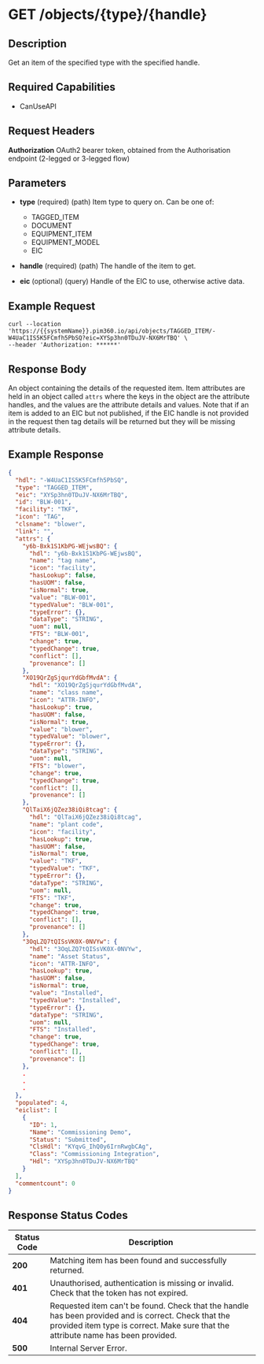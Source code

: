 # GET /objects/{type}/{handle}

## Description
Get an item of the specified type with the specified handle.

## Required Capabilities
* CanUseAPI

## Request Headers

**Authorization** OAuth2 bearer token, obtained from the Authorisation endpoint (2-legged or 3-legged flow)

## Parameters

* **type** (required) (path) Item type to query on. Can be one of:  
  * TAGGED_ITEM
  * DOCUMENT
  * EQUIPMENT_ITEM
  * EQUIPMENT_MODEL
  * EIC

* **handle** (required) (path) The handle of the item to get.

* **eic** (optional) (query) Handle of the EIC to use, otherwise active data.

## Example Request
```
curl --location 'https://{{systemName}}.pim360.io/api/objects/TAGGED_ITEM/-W4UaC1IS5K5FCmfh5PbSQ?eic=XYSp3hn0TDuJV-NX6MrTBQ' \
--header 'Authorization: ******'
```

## Response Body
An object containing the details of the requested item. Item attributes are held in an object called `attrs` where the keys in the object are the attribute handles, and the values are the attribute details and values. Note that if an item is added to an EIC but not published, if the EIC handle is not provided in the request then tag details will be returned but they will be missing attribute details.

## Example Response
```JSON
{
  "hdl": "-W4UaC1IS5K5FCmfh5PbSQ",
  "type": "TAGGED_ITEM",
  "eic": "XYSp3hn0TDuJV-NX6MrTBQ",
  "id": "BLW-001",
  "facility": "TKF",
  "icon": "TAG",
  "clsname": "blower",
  "link": "",
  "attrs": {
    "y6b-Bxk1S1KbPG-WEjwsBQ": {
      "hdl": "y6b-Bxk1S1KbPG-WEjwsBQ",
      "name": "tag name",
      "icon": "facility",
      "hasLookup": false,
      "hasUOM": false,
      "isNormal": true,
      "value": "BLW-001",
      "typedValue": "BLW-001",
      "typeError": {},
      "dataType": "STRING",
      "uom": null,
      "FTS": "BLW-001",
      "change": true,
      "typedChange": true,
      "conflict": [],
      "provenance": []
    },
    "XO19QrZgSjqurYdGbfMvdA": {
      "hdl": "XO19QrZgSjqurYdGbfMvdA",
      "name": "class name",
      "icon": "ATTR-INFO",
      "hasLookup": true,
      "hasUOM": false,
      "isNormal": true,
      "value": "blower",
      "typedValue": "blower",
      "typeError": {},
      "dataType": "STRING",
      "uom": null,
      "FTS": "blower",
      "change": true,
      "typedChange": true,
      "conflict": [],
      "provenance": []
    },
    "QlTaiX6jQZez38iQi8tcag": {
      "hdl": "QlTaiX6jQZez38iQi8tcag",
      "name": "plant code",
      "icon": "facility",
      "hasLookup": true,
      "hasUOM": false,
      "isNormal": true,
      "value": "TKF",
      "typedValue": "TKF",
      "typeError": {},
      "dataType": "STRING",
      "uom": null,
      "FTS": "TKF",
      "change": true,
      "typedChange": true,
      "conflict": [],
      "provenance": []
    },
    "3OqLZQ7tQISsVK0X-0NVYw": {
      "hdl": "3OqLZQ7tQISsVK0X-0NVYw",
      "name": "Asset Status",
      "icon": "ATTR-INFO",
      "hasLookup": true,
      "hasUOM": false,
      "isNormal": true,
      "value": "Installed",
      "typedValue": "Installed",
      "typeError": {},
      "dataType": "STRING",
      "uom": null,
      "FTS": "Installed",
      "change": true,
      "typedChange": true,
      "conflict": [],
      "provenance": []
    },
    .
    .
    .
  },
  "populated": 4,
  "eiclist": [
    {
      "ID": 1,
      "Name": "Commissioning Demo",
      "Status": "Submitted",
      "ClsHdl": "KYqvG_IhQ0y6IrnRwgbCAg",
      "Class": "Commissioning Integration",
      "Hdl": "XYSp3hn0TDuJV-NX6MrTBQ"
    }
  ],
  "commentcount": 0
}
```

## Response Status Codes
| Status Code | Description |
| -------- | ------- |
|**200** |Matching item has been found and successfully returned.|
|**401** |Unauthorised, authentication is missing or invalid. Check that the token has not expired.|
|**404** |Requested item can't be found. Check that the handle has been provided and is correct. Check that the provided item type is correct. Make sure that the attribute name has been provided.|
|**500** |Internal Server Error. |


